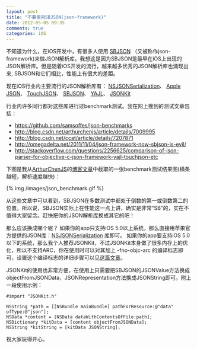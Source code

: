 ```yaml
---
layout: post
title: "不要使用SBJSON(json-framework)"
date: 2012-05-05 09:35
comments: true
categories: iOS
---
```


不知道为什么，在iOS开发中，有很多人使用 [SBJSON](https://github.com/stig/json-framework) （又被称作json-framework)来做JSON解析库。我想这是因为SBJSON是最早在iOS上出现的JSON解析库。但是随着iOS开发的流行，越来越多优秀的JSON解析库也涌现出来, SBJSON和它们相比，性能上有很大的差距。

<!-- more -->

现在iOS行业内主要流行的JSON解析库有：
[NSJSONSerialization](http://developer.apple.com/library/ios/#documentation/Foundation/Reference/NSJSONSerialization_Class/Reference/Reference.html#//apple_ref/doc/uid/TP40010946)、
[Apple JSON]( http://samsoff.es/posts/parsing-json-with-the-iphones-private-json-framework)、
[TouchJSON](http://github.com/schwa/TouchJSON)、
[SBJSON](http://github.com/stig/json-framework)、
[YAJL](http://github.com/gabriel/yajl-objc)、
[JSONKit](http://github.com/johnezang/JSONKit)

行业内许多同行都对这些库进行过benchmark测试。我在网上搜到的测试文章包括：

 * <https://github.com/samsoffes/json-benchmarks>
 * <http://blog.csdn.net/arthurchenjs/article/details/7009995>
 * <http://blog.csdn.net/ccat/article/details/7207871>
 * <http://omegadelta.net/2011/11/04/json-framework-now-sbjson-is-evil/>
 * <http://stackoverflow.com/questions/2256625/comparison-of-json-parser-for-objective-c-json-framework-yajl-touchjson-etc>

下图是我从[ArthurChenJS](http://my.csdn.net/ArthurChenJS)的[博客文章](http://blog.csdn.net/arthurchenjs/article/details/7009995)中截取的一张benchmark测试结果图(横条越短，解析速度越快)：

{% img /images/json_benchmark.gif %}

从这些文章中可以看到，SBJSON在多数测试中都处于倒数的第一或倒数第二的位置。所以说，SBJSON实际上在性能这一点上讲，确实是非常“SB”的，实在不值得大家留念。赶快把你的JSON解析库换成其它的吧！

那么应该换成哪个呢？
如果你的app只支持iOS 5.0以上系统，那么直接用苹果官方提供的JSON库：[NSJSONSerialization](http://developer.apple.com/library/ios/#documentation/Foundation/Reference/NSJSONSerialization_Class/Reference/Reference.html#//apple_ref/doc/uid/TP40010946)
库即可。
如果你的app要支持iOS 5.0以下的系统，那么我个人推荐JSONKit，不过JSONKit本身做了很多内存上的优化，所以不支持ARC，你在使用时可以对其加上 -fno-objc-arc 的编译标志即可，设置这个编译标志的详细步骤可以见[这篇文章](http://stackoverflow.com/questions/6308425/ios-5-best-practice-release-retain)。

JSONKit的使用也非常方便，在使用上只需要把SBJSON的JSONValue方法换成objectFromJSONData，JSONRepresentation方法换成JSONString即可。附上一段使用示例：

``` objc
#import "JSONKit.h"

NSString *path = [[NSBundle mainBundle] pathForResource:@"data" ofType:@"json"];
NSData *content = [NSData dataWithContentsOfFile:path];
NSDictionary *kitData = [content objectFromJSONData];
NSString *kitString = [kitData JSONString];
```

祝大家玩得开心。
